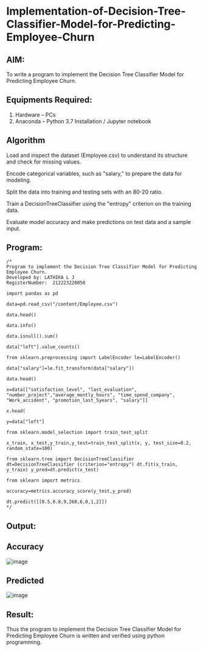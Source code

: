 # Implementation-of-Decision-Tree-Classifier-Model-for-Predicting-Employee-Churn

## AIM:
To write a program to implement the Decision Tree Classifier Model for Predicting Employee Churn.

## Equipments Required:
1. Hardware – PCs
2. Anaconda – Python 3.7 Installation / Jupyter notebook

## Algorithm

Load and inspect the dataset (Employee.csv) to understand its structure and check for missing values.

Encode categorical variables, such as "salary," to prepare the data for modeling.

Split the data into training and testing sets with an 80-20 ratio.

Train a DecisionTreeClassifier using the "entropy" criterion on the training data.

Evaluate model accuracy and make predictions on test data and a sample input.
## Program:
```
/*
Program to implement the Decision Tree Classifier Model for Predicting Employee Churn.
Developed by: LATHIKA L J
RegisterNumber:  212223220050

import pandas as pd

data=pd.read_csv("/content/Employee.csv")

data.head()

data.info()

data.isnull().sum()

data["left"].value_counts()

from sklearn.preprocessing import LabelEncoder le=LabelEncoder()

data["salary"]=le.fit_transform(data["salary"])

data.head()

x=data[["satisfaction_level", "last_evaluation", "number_project","average_montly_hours", "time_spend_company", "Work_accident", "promotion_last_5years", "salary"]]

x.head(

y=data["left"]

from sklearn.model_selection import train_test_split

x_train, x_test,y_train,y_test=train_test_split(x, y, test_size=0.2, random_state=100)

from sklearn.tree import DecisionTreeClassifier dt=DecisionTreeClassifier (criterion="entropy") dt.fit(x_train, y_train) y_pred=dt.predict(x_test)

from sklearn import metrics

accuracy=metrics.accuracy_score(y_test,y_pred)

dt.predict([[0.5,0.8,9,260,6,0,1,2]])
*/
```

## Output:

## Accuracy
![image](https://github.com/user-attachments/assets/b69beca7-bed0-44d4-a60c-71a62b88b26f)

## Predicted
![image](https://github.com/user-attachments/assets/86ae29a7-676e-43cd-9535-d547613979ae)


## Result:
Thus the program to implement the  Decision Tree Classifier Model for Predicting Employee Churn is written and verified using python programming.
